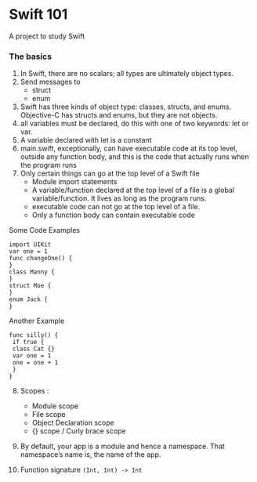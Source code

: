 Swift 101
============
A project to study Swift

### The basics

1. In Swift, there are no scalars; all types are ultimately object types.
2. Send messages to 
   - struct
   - enum
3. Swift has three kinds of object type: classes, structs, and enums. 
   Objective-C has structs and enums, but they are not objects.
4. all variables must be declared, do this with one of two keywords: let or var. 
5. A variable declared with let is a constant
6. main.swift, exceptionally, can have executable code at its top level, 
   outside any function body, 
   and this is the code that actually runs when the program runs
7. Only certain things can go at the top level of a Swift file
   - Module import statements
   - A variable/function declared at the top level of a file is a global variable/function. 
     It lives as long as the program runs.
   - executable code can not go at the top level of a file. 
   - Only a function body can contain executable code 

Some Code Examples
```
import UIKit
var one = 1
func changeOne() {
}
class Manny {
}
struct Moe {
}
enum Jack {
}
```
Another Example
```
func silly() {
 if true {
 class Cat {}
 var one = 1
 one = one + 1
 }
}
```
8. Scopes :
   - Module scope
   - File scope
   - Object Declaration scope
   - {} scope / Curly brace scope

9. 	By default, your app is a module and hence a namespace.  That namespace’s name is, the name of the app.
10. Function signature `(Int, Int) -> Int`
